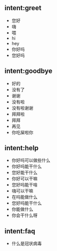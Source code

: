 ## intent:greet
- 您好
- 嗨
- 喂
- hi
- hey
- 你好吗
- 您好吗

## intent:goodbye
- 好的
- 没有了
- 谢谢
- 没有啦
- 没有啦谢谢
- 拜拜啦
- 拜拜
- 再见
- 你吃屎啦你

## intent:help
- 你好吗可以做些什么
- 你好吗能干什么
- 您好能干什么
- 你好可以干嘛
- 您好吗能干啥
- 嗨可以干嘛
- 在吗能做什么
- 您好吗能干什么
- 你能做什么
- 你会干什么呀

## intent:faq
- 什么是冠状病毒
